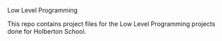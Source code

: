 Low Level Programming

This repo contains project files for the Low Level Programming projects done for Holberton School.
